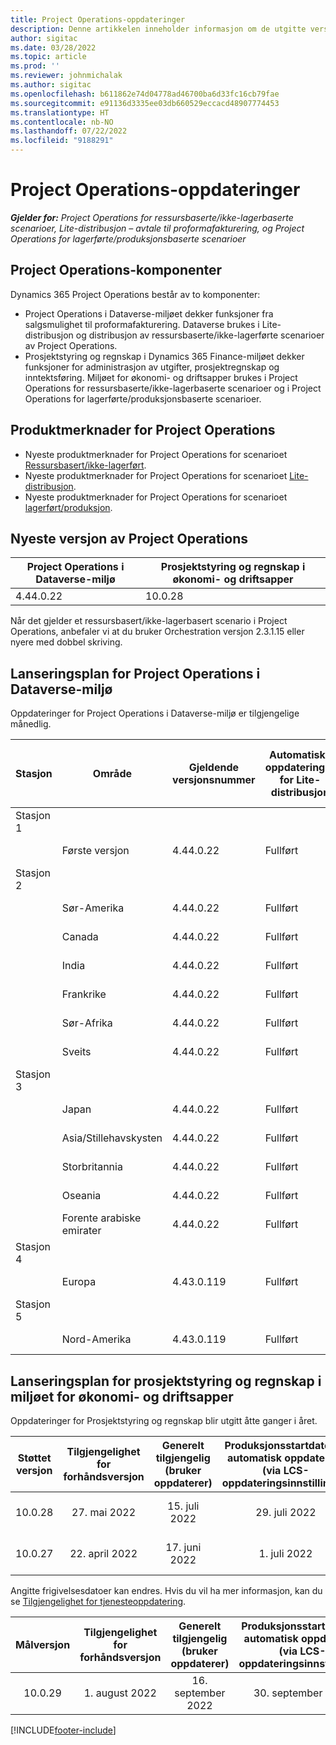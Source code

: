 ```yaml
---
title: Project Operations-oppdateringer
description: Denne artikkelen inneholder informasjon om de utgitte versjonene av Dynamics 365 Project Operations.
author: sigitac
ms.date: 03/28/2022
ms.topic: article
ms.prod: ''
ms.reviewer: johnmichalak
ms.author: sigitac
ms.openlocfilehash: b611862e74d04778ad46700ba6d33fc16cb79fae
ms.sourcegitcommit: e91136d3335ee03db660529eccacd48907774453
ms.translationtype: HT
ms.contentlocale: nb-NO
ms.lasthandoff: 07/22/2022
ms.locfileid: "9188291"
---
```

# <a name="project-operations-updates"></a>Project Operations-oppdateringer

_**Gjelder for:** Project Operations for ressursbaserte/ikke-lagerbaserte scenarioer, Lite-distribusjon – avtale til proformafakturering, og Project Operations for lagerførte/produksjonsbaserte scenarioer_



## <a name="project-operations-components"></a>Project Operations-komponenter

Dynamics 365 Project Operations består av to komponenter:

- Project Operations i Dataverse-miljøet dekker funksjoner fra salgsmulighet til proformafakturering. Dataverse brukes i Lite-distribusjon og distribusjon av ressursbaserte/ikke-lagerførte scenarioer av Project Operations.
- Prosjektstyring og regnskap i Dynamics 365 Finance-miljøet dekker funksjoner for administrasjon av utgifter, prosjektregnskap og inntektsføring. Miljøet for økonomi- og driftsapper brukes i Project Operations for ressursbaserte/ikke-lagerbaserte scenarioer og i Project Operations for lagerførte/produksjonsbaserte scenarioer.

## <a name="project-operations-release-notes"></a>Produktmerknader for Project Operations
- Nyeste produktmerknader for Project Operations for scenarioet [Ressursbasert/ikke-lagerført](whats-new-july-2022-resource-based.md).
- Nyeste produktmerknader for Project Operations for scenarioet [Lite-distribusjon](../pro/whats-new/whats-new-july-2022-lite.md).
- Nyeste produktmerknader for Project Operations for scenarioet [lagerført/produksjon](../prod-pma/whats-new/whats-new-jul-2022-stocked.md).

## <a name="project-operations-latest-version"></a>Nyeste versjon av Project Operations

| Project Operations i Dataverse-miljø | Prosjektstyring og regnskap i økonomi- og driftsapper | 
| --- | --- |
| 4.44.0.22 | 10.0.28 |

Når det gjelder et ressursbasert/ikke-lagerbasert scenario i Project Operations, anbefaler vi at du bruker Orchestration versjon 2.3.1.15 eller nyere med dobbel skriving.

## <a name="release-schedule-for-project-operations-on-dataverse-environment"></a>Lanseringsplan for Project Operations i Dataverse-miljø

Oppdateringer for Project Operations i Dataverse-miljø er tilgjengelige månedlig. 

| Stasjon | Område | Gjeldende versjonsnummer | Automatiske oppdateringer for Lite-distribusjon | Automatiske oppdateringer for ressursbasert/ikke-lagerbasert distribusjon | Neste versjonsnummer | Neste versjon er allment tilgjengelig |
|-----------|-----------------------|-----------------|--------------------|---------------------|---------------------|---------------------|
| Stasjon 1 |   &nbsp;              |    &nbsp;       | &nbsp;             |      &nbsp;         |      &nbsp;         |      &nbsp;         |
|   &nbsp;  | Første versjon         |  4.44.0.22      | Fullført           | Fullført            | TBD                 | 05. august 2022       |
| Stasjon 2 |   &nbsp;              |    &nbsp;       | &nbsp;             |      &nbsp;         |      &nbsp;         |      &nbsp;         |
|   &nbsp;  | Sør-Amerika         |  4.44.0.22      | Fullført           | Fullført            | TBD                 | 06. august 2022       |
|   &nbsp;  | Canada                |  4.44.0.22      | Fullført           | Fullført            | TBD                 | 06. august 2022       |
|   &nbsp;  | India                 |  4.44.0.22      | Fullført           | Fullført            | TBD                 | 06. august 2022       |
|   &nbsp;  | Frankrike                |  4.44.0.22      | Fullført           | Fullført            | TBD                 | 06. august 2022       |
|   &nbsp;  | Sør-Afrika          |  4.44.0.22      | Fullført           | Fullført            | TBD                 | 06. august 2022       |
|   &nbsp;  | Sveits           |  4.44.0.22      | Fullført           | Fullført            | TBD                 | 06. august 2022       |
| Stasjon 3 |      &nbsp;           |     &nbsp;      |     &nbsp;         |      &nbsp;         |      &nbsp;         |      &nbsp;         |
|   &nbsp;  | Japan                 |  4.44.0.22      | Fullført      | Fullført       | TBD                 | 12. august 2022       |
|   &nbsp;  | Asia/Stillehavskysten          |  4.44.0.22      | Fullført      | Fullført       | TBD                 | 12. august 2022       |
|   &nbsp;  | Storbritannia         |  4.44.0.22      | Fullført      | Fullført       | TBD                 | 12. august 2022       |
|   &nbsp;  | Oseania               |  4.44.0.22      | Fullført      | Fullført       | TBD                 | 12. august 2022       |
|   &nbsp;  | Forente arabiske emirater  |  4.44.0.22      | Fullført      | Fullført       | TBD                 | 12. august 2022       |
| Stasjon 4 |     &nbsp;            |     &nbsp;      |     &nbsp;         |      &nbsp;         |      &nbsp;         |      &nbsp;         |
|   &nbsp;  | Europa                |  4.43.0.119      | Fullført           | Fullført            | 4.44.0.22           | 29. juli 2022       |
| Stasjon 5 |     &nbsp;            |     &nbsp;      |     &nbsp;         |      &nbsp;         |      &nbsp;         |      &nbsp;         |
|   &nbsp;  | Nord-Amerika         |  4.43.0.119      | Fullført           | Fullført            | 4.44.0.22           | 05. august 2022       |

## <a name="release-schedule-for-project-management-and-accounting-in-the-finance-and-operations-apps-environment"></a>Lanseringsplan for prosjektstyring og regnskap i miljøet for økonomi- og driftsapper

Oppdateringer for Prosjektstyring og regnskap blir utgitt åtte ganger i året.

|Støttet versjon| Tilgjengelighet for forhåndsversjon | Generelt tilgjengelig (bruker oppdaterer) | Produksjonsstartdato for automatisk oppdatering (via LCS-oppdateringsinnstillinger) |   Slutt på service   |
|:---------------:|:---------------------------:|:---------------------------------:|:--------------------------------------------------------------------:|:------------------:|
|     10.0.28     |      27. mai 2022           |        15. juli 2022              |                          29. juli 2022                               | 21. oktober 2022   |
|     10.0.27     |      22. april 2022         |        17. juni 2022              |                          1. juli 2022                                | 16. september 2022 |

Angitte frigivelsesdatoer kan endres. Hvis du vil ha mer informasjon, kan du se [Tilgjengelighet for tjenesteoppdatering](/dynamics365/fin-ops-core/fin-ops/get-started/public-preview-releases?toc=%2fdynamics365%2ffinance%2ftoc.json).

|Målversjon | Tilgjengelighet for forhåndsversjon | Generelt tilgjengelig (bruker oppdaterer) | Produksjonsstartdato for automatisk oppdatering (via LCS-oppdateringsinnstillinger) |   Slutt på service   |
|:---------------:|:---------------------------:|:---------------------------------:|:--------------------------------------------------------------------:|:------------------:|
|     10.0.29     |      1. august 2022         |       16. september 2022          |                        30. september 2022                            | 13. januar 2023   |

[!INCLUDE[footer-include](../includes/footer-banner.md)]
